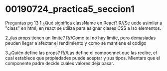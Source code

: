 # 00190724_practica5_seccion1
Preguntas pg 13
 1.¿Qué significa className en React? 
 R//Se uede asimilar a "class" en html, en react se utiliza para asignar clases CSS a lso elementos. 

 2.¿las props tienen un limite? 
 R//Como tal no hay limite, pero demasiadas peuden llegar a afectar el rendimiento y como se mantiene el codigo

 3.¿Quién define las props?
 R//Las define el compoennet que las recibe, el cual establece que propiedades puede aceptar y sus tipos. Mientars que el componente padre decide cuales valores deja pasar. 
